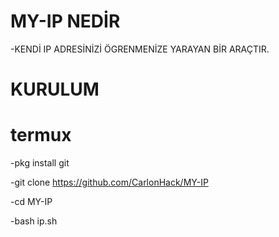 # MY-IP NEDİR 
-KENDİ IP ADRESİNİZİ ÖGRENMENİZE YARAYAN BİR ARAÇTIR.


# KURULUM

# termux

-pkg install git

-git clone https://github.com/CarlonHack/MY-IP

-cd MY-IP

-bash ip.sh

